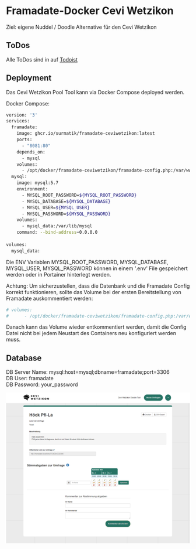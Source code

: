 # Framadate-Docker Cevi Wetzikon

Ziel: eigene Nuddel / Doodle Alternative für den Cevi Wetzikon

## ToDos

Alle ToDos sind in auf [Todoist](https://todoist.com/app/project/2319220360)

## Deployment

Das Cevi Wetzikon Pool Tool kann via Docker Compose deployed werden.

Docker Compose:
```bash
version: '3'
services:
  framadate:
    image: ghcr.io/surmatik/framadate-ceviwetzikon:latest
    ports:
      - "8081:80"
    depends_on:
      - mysql
    volumes:
      - /opt/docker/framadate-ceviwetzikon/framadate-config.php:/var/www/framadate/app/inc/config.php
  mysql:
    image: mysql:5.7
    environment:
      - MYSQL_ROOT_PASSWORD=${MYSQL_ROOT_PASSWORD}
      - MYSQL_DATABASE=${MYSQL_DATABASE}
      - MYSQL_USER=${MYSQL_USER}
      - MYSQL_PASSWORD=${MYSQL_PASSWORD}
    volumes:
      - mysql_data:/var/lib/mysql
    command: --bind-address=0.0.0.0

volumes:
  mysql_data:

```
Die ENV Variablen MYSQL_ROOT_PASSWORD, MYSQL_DATABASE, MYSQL_USER, MYSQL_PASSWORD können in einem '.env' File gespeichert werden oder in Portainer hinterlegt werden.

Achtung: Um sicherzustellen, dass die Datenbank und die Framadate Config korrekt funktionieren, sollte das Volume bei der ersten Bereitstellung von Framadate auskommentiert werden:
```bash
# volumes:
#      - /opt/docker/framadate-ceviwetzikon/framadate-config.php:/var/www/framadate/app/inc/config.php
```
Danach kann das Volume wieder entkommentiert werden, damit die Config Datei nicht bei jedem Neustart des Containers neu konfiguriert werden muss.

## Database
DB Server Name: mysql:host=mysql;dbname=framadate;port=3306 <br>
DB User: framadate <br>
DB Password: your_password


<img src="/framadate/images/framadate.png" style="width: 600px" />

